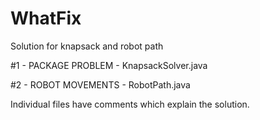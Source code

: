 # WhatFix
Solution for knapsack and robot path

#1 - PACKAGE PROBLEM - KnapsackSolver.java

#2 - ROBOT MOVEMENTS - RobotPath.java

Individual files have comments which explain the solution.
